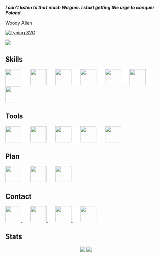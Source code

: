 _**I can't listen to that much Wagner. I start getting the urge to conquer Poland.**_

Woody Allen

[![Typing SVG](https://readme-typing-svg.herokuapp.com?font=fira+code&color=%2300CCCC&center=true&vCenter=true&multiline=true&size=32&width=1200&height=130&lines=Hi+there+%F0%9F%91%8B;Welcome+to+my+Github+Profile;I'm+Yuran+-+a+Web+Developer)](https://git.io/typing-svg)

![](https://komarev.com/ghpvc/?username=yuran1811&style=flat-square&color=00CCCC)

## Skills

<img src="https://cdn.jsdelivr.net/gh/devicons/devicon/icons/html5/html5-original.svg" width="50" height="50"> <img src="./src/blank.png" width="20" height="50"> <img src="https://cdn.jsdelivr.net/gh/devicons/devicon/icons/css3/css3-original.svg" width="50" height="50"> <img src="./src/blank.png" width="20" height="50"> <img src="https://cdn.jsdelivr.net/gh/devicons/devicon/icons/sass/sass-original.svg" width="50" height="50"> <img src="./src/blank.png" width="20" height="50"> <img src="https://cdn.jsdelivr.net/gh/devicons/devicon/icons/javascript/javascript-original.svg" width="50" height="50"> <img src="./src/blank.png" width="20" height="50"> <img src="https://cdn.jsdelivr.net/gh/devicons/devicon/icons/nodejs/nodejs-original.svg" width="50" height="50"> <img src="./src/blank.png" width="20" height="50"> <img src="https://cdn.jsdelivr.net/gh/devicons/devicon/icons/express/express-original.svg" width="50" height="50"/> <img src="./src/blank.png" width="20" height="50"> <img src="https://cdn.jsdelivr.net/gh/devicons/devicon/icons/cplusplus/cplusplus-original.svg" width="50" height="50">

## Tools

<img src="https://cdn.jsdelivr.net/gh/devicons/devicon/icons/photoshop/photoshop-plain.svg" width="50" height="50"/> <img src="./src/blank.png" width="20" height="50"> <img src="https://cdn.jsdelivr.net/gh/devicons/devicon/icons/illustrator/illustrator-plain.svg" width="50" height="50"/> <img src="./src/blank.png" width="20" height="50"> <img src="https://cdn.jsdelivr.net/gh/devicons/devicon/icons/git/git-original.svg" width="50" height="50"/> <img src="./src/blank.png" width="20" height="50"> <img src="https://cdn.jsdelivr.net/gh/devicons/devicon/icons/github/github-original.svg" width="50" height="50"/> <img src="./src/blank.png" width="20" height="50"> <img src="https://cdn.jsdelivr.net/gh/devicons/devicon/icons/figma/figma-original.svg" width="50" height="50"/>

## Plan

<img src="https://cdn.jsdelivr.net/gh/devicons/devicon/icons/react/react-original.svg" width="50" height="50"/> <img src="./src/blank.png" width="20" height="50"> <img src="https://cdn.jsdelivr.net/gh/devicons/devicon/icons/nextjs/nextjs-original.svg" width="50" height="50"/> <img src="./src/blank.png" width="20" height="50"> <img src="https://cdn.jsdelivr.net/gh/devicons/devicon/icons/typescript/typescript-original.svg" width="50" height="50"/>

## Contact

<a href="https://github.com/yuran1811"> <img src="https://cdn.jsdelivr.net/gh/devicons/devicon/icons/github/github-original.svg" width="50" height="50"/> </a> <img src="./src/blank.png" width="20" height="50"> <a href="https://www.facebook.com/YuranLegends/"> <img src="https://cdn.jsdelivr.net/gh/devicons/devicon/icons/facebook/facebook-original.svg" width="50" height="50"/> </a> <img src="./src/blank.png" width="20" height="50"> <a href="https://www.instagram.com/_yuranlegends_"> <img src="https://cdn-icons-png.flaticon.com/512/174/174855.png" width="50" height="50"/> </a> <img src="./src/blank.png" width="20" height="50"> <a href="https://www.youtube.com/channel/UCLXNBb-jZRS_3o_itGGrGRA?view_as=subscriber"> <img src="https://cdn-icons-png.flaticon.com/512/174/174883.png" width="50" height="50"/> </a>

## Stats

<div align="center">
	<img align="center" src="https://github-readme-stats.vercel.app/api/top-langs/?username=yuran1811&layout=compact&theme=noctis_minimus&langs_count=8"> <img align="center" src="https://github-readme-stats.vercel.app/api?username=yuran1811&show_icons=true&theme=noctis_minimus">
</div>

<!-- <img src="./src/blank.png" width="20" height="50"> -->
